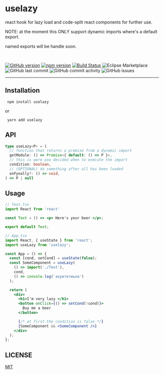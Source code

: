 # uselazy

react hook for lazy load and code-split react components for further use.

NOTE: at the moment this ONLY support dynamic imports where's a default export.

named exports will be handle soon.

<br />

[![GitHub version](https://badge.fury.io/gh/aneurysmjs%2Fuselazy.svg)](https://badge.fury.io/gh/aneurysmjs%2Fuselazy) [![npm version](https://badge.fury.io/js/react.svg)](https://badge.fury.io/js/react) [![Build Status](https://travis-ci.org/aneurysmjs/uselazy.png?branch=master)](https://travis-ci.org/aneurysmjs/uselazy) ![Eclipse Marketplace](https://img.shields.io/eclipse-marketplace/last-update/uselazy.svg) ![GitHub last commit](https://img.shields.io/github/last-commit/aneurysmjs/uselazy.svg) ![GitHub commit activity](https://img.shields.io/github/commit-activity/m/aneurysmjs/uselazy.svg) ![GitHub issues](https://img.shields.io/github/issues/aneurysmjs/uselazy.svg)

<hr />

## Installation

```
 npm install uselazy
```

or 

```
 yarn add uselazy
```

## API

```typescript 
type useLazy<P> = (
  // function that returns a promise from a dynamic import
  getModule: () => Promise<{ default: () => P }>, 
  // this is were you decided when to execute the import
  condition: boolean, 
  // (OPTIONAL) do something after all has been loaded
  onFynally?: () => void, 
) => P | null
```
## Usage

``` jsx
// Text.tsx
import React from 'react'

const Text = () => <p> Here's your beer </p>;

export default Text;

// App.tsx
import React, { useState } from 'react';
import useLazy from 'uselazy';

const App = () => {
  const [cond, setCond] = useState(false);
  const SomeComponent = useLazy(
    () => import('./Text'),
    cond,
    () => console.log('ахуититиьна')
  );

  return (
    <div>
      <h1>I'm very lazy </h1>
      <button onClick={() => setCond(!cond)}>
        Buy me a beer 
      </button>

      {/* at first the condition is false */}
      {SomeComponent && <SomeComponent />}
    </div>
  );
};
```

## LICENSE

[MIT](LICENSE)
